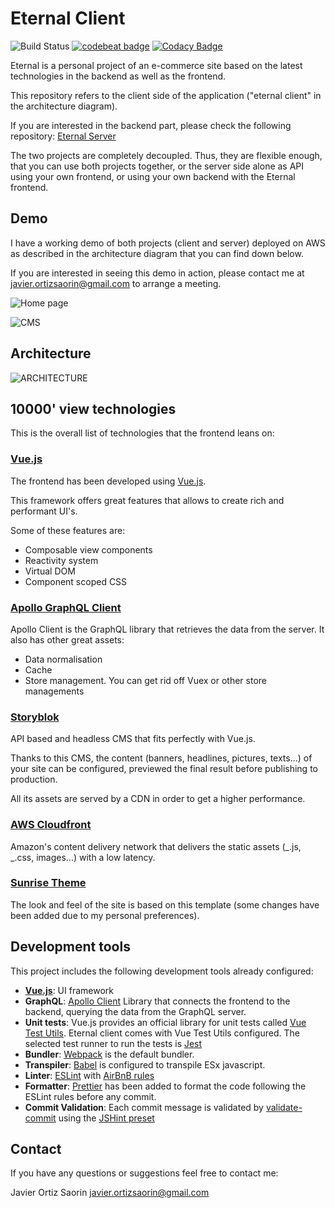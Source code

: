 # Eternal Client

![Build Status](https://travis-ci.org/jortizsao/eternal-client.svg?branch=master)
[![codebeat badge](https://codebeat.co/badges/5d14cee5-8bd4-47bc-969d-5439b818db44)](https://codebeat.co/projects/github-com-jortizsao-eternal-client-develop)
[![Codacy Badge](https://api.codacy.com/project/badge/Grade/2181cc21d9974153a06e4c963b5afc30)](https://www.codacy.com/app/jortizsao/eternal-client?utm_source=github.com&utm_medium=referral&utm_content=jortizsao/eternal-client&utm_campaign=Badge_Grade)

Eternal is a personal project of an e-commerce site based on the latest technologies in the backend as well as the frontend.

This repository refers to the client side of the application ("eternal client" in the architecture diagram).

If you are interested in the backend part, please check the following repository: [Eternal Server](https://github.com/jortizsao/eternal-server)

The two projects are completely decoupled. Thus, they are flexible enough, that you can use both projects together, or the server side alone as API using your own frontend, or using your own backend with the Eternal frontend.

## Demo

I have a working demo of both projects (client and server) deployed on AWS as described in the architecture diagram that you can find down below.

If you are interested in seeing this demo in action, please contact me at javier.ortizsaorin@gmail.com to arrange a meeting.

![Home page](https://s3.amazonaws.com/eternal-architecture/eternal5.gif)

![CMS](https://s3.amazonaws.com/eternal-architecture/eternal-client-1.gif)

## Architecture

![ARCHITECTURE](https://s3.amazonaws.com/eternal-architecture/eternal-architecture.png)

## 10000' view technologies

This is the overall list of technologies that the frontend leans on:

### [Vue.js](https://vuejs.org/)

The frontend has been developed using [Vue.js](https://vuejs.org/framework).

This framework offers great features that allows to create rich and performant UI's.

Some of these features are:

* Composable view components
* Reactivity system
* Virtual DOM
* Component scoped CSS

### [Apollo GraphQL Client](https://www.apollographql.com/client)

Apollo Client is the GraphQL library that retrieves the data from the server.
It also has other great assets:

* Data normalisation
* Cache
* Store management. You can get rid off Vuex or other store managements

### [Storyblok](https://www.storyblok.com/)

API based and headless CMS that fits perfectly with Vue.js.

Thanks to this CMS, the content (banners, headlines, pictures, texts...) of your site can be configured, previewed the final result before publishing to production.

All its assets are served by a CDN in order to get a higher performance.

### [AWS Cloudfront](https://aws.amazon.com/cloudfront/)

Amazon's content delivery network that delivers the static assets (_.js, _.css, images...) with a low latency.

### [Sunrise Theme](https://github.com/commercetools/commercetools-sunrise-theme)

The look and feel of the site is based on this template (some changes have been added due to my personal preferences).

## Development tools

This project includes the following development tools already configured:

* **[Vue.js](https://vuejs.org)**: UI framework
* **GraphQL**: [Apollo Client](https://www.apollographql.com/client) Library that connects the frontend to the backend, querying the data from the GraphQL server.
* **Unit tests**: Vue.js provides an official library for unit tests called [Vue Test Utils](https://vue-test-utils.vuejs.org/en/). Eternal client comes with Vue Test Utils configured. The selected test runner to run the tests is [Jest](https://facebook.github.io/jest/)
* **Bundler**: [Webpack](https://webpack.js.org/) is the default bundler.
* **Transpiler**: [Babel](https://babeljs.io/) is configured to transpile ESx javascript.
* **Linter**: [ESLint](https://eslint.org/) with [AirBnB rules](https://github.com/airbnb/javascript)
* **Formatter**: [Prettier](https://github.com/prettier/prettier) has been added to format the code following the ESLint rules before any commit.
* **Commit Validation**: Each commit message is validated by [validate-commit](https://github.com/willsoto/validate-commit) using the [JSHint preset](https://github.com/willsoto/validate-commit/blob/master/conventions/jshint.md)

## Contact

If you have any questions or suggestions feel free to contact me:

Javier Ortiz Saorin javier.ortizsaorin@gmail.com
